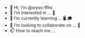 - 👋 Hi, I’m @wyss-ffhs
- 👀 I’m interested in ... 🎇
- 🌱 I’m currently learning ... 🖥️ 🎓
- 💞️ I’m looking to collaborate on ... 🧮
- 📫 How to reach me ...

<!---
wyss-ffhs/wyss-ffhs is a ✨ special ✨ repository because its `README.md` (this file) appears on your GitHub profile.
You can click the Preview link to take a look at your changes.
--->
